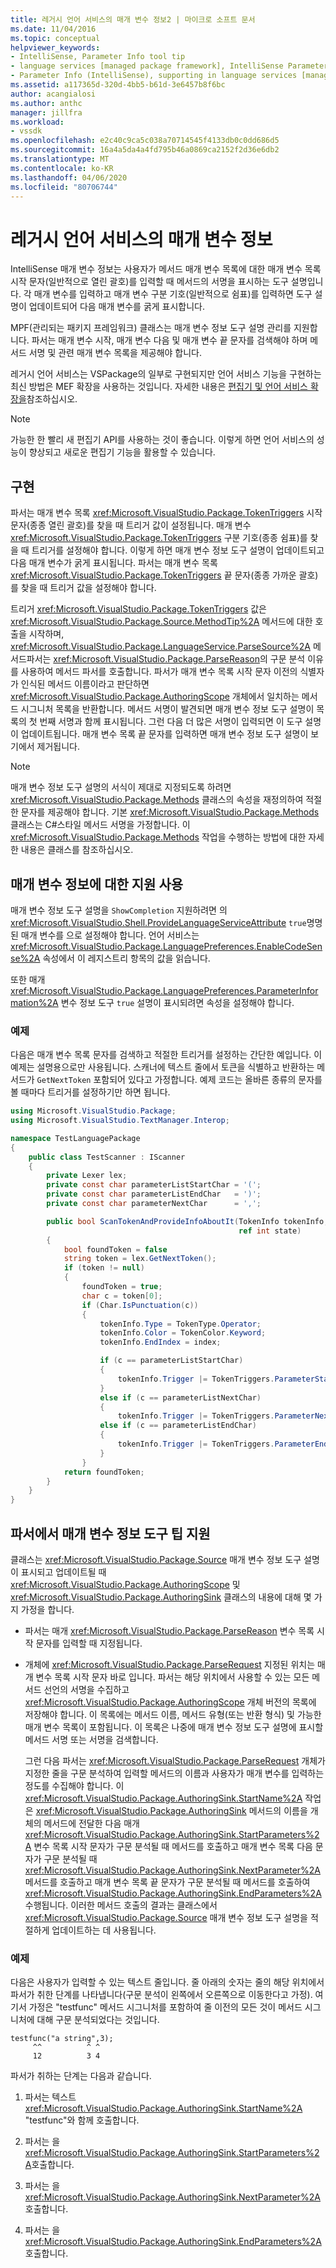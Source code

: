 ```yaml
---
title: 레거시 언어 서비스의 매개 변수 정보2 | 마이크로 소프트 문서
ms.date: 11/04/2016
ms.topic: conceptual
helpviewer_keywords:
- IntelliSense, Parameter Info tool tip
- language services [managed package framework], IntelliSense Parameter Info
- Parameter Info (IntelliSense), supporting in language services [managed package framework]
ms.assetid: a117365d-320d-4bb5-b61d-3e6457b8f6bc
author: acangialosi
ms.author: anthc
manager: jillfra
ms.workload:
- vssdk
ms.openlocfilehash: e2c40c9ca5c038a70714545f4133db0c0dd686d5
ms.sourcegitcommit: 16a4a5da4a4fd795b46a0869ca2152f2d36e6db2
ms.translationtype: MT
ms.contentlocale: ko-KR
ms.lasthandoff: 04/06/2020
ms.locfileid: "80706744"
---
```

# <a name="parameter-info-in-a-legacy-language-service"></a>레거시 언어 서비스의 매개 변수 정보
IntelliSense 매개 변수 정보는 사용자가 메서드 매개 변수 목록에 대한 매개 변수 목록 시작 문자(일반적으로 열린 괄호)를 입력할 때 메서드의 서명을 표시하는 도구 설명입니다. 각 매개 변수를 입력하고 매개 변수 구분 기호(일반적으로 쉼표)를 입력하면 도구 설명이 업데이트되어 다음 매개 변수를 굵게 표시합니다.

 MPF(관리되는 패키지 프레임워크) 클래스는 매개 변수 정보 도구 설명 관리를 지원합니다. 파서는 매개 변수 시작, 매개 변수 다음 및 매개 변수 끝 문자를 검색해야 하며 메서드 서명 및 관련 매개 변수 목록을 제공해야 합니다.

 레거시 언어 서비스는 VSPackage의 일부로 구현되지만 언어 서비스 기능을 구현하는 최신 방법은 MEF 확장을 사용하는 것입니다. 자세한 내용은 [편집기 및 언어 서비스 확장을](../../extensibility/extending-the-editor-and-language-services.md)참조하십시오.

> [!NOTE]
> 가능한 한 빨리 새 편집기 API를 사용하는 것이 좋습니다. 이렇게 하면 언어 서비스의 성능이 향상되고 새로운 편집기 기능을 활용할 수 있습니다.

## <a name="implementation"></a>구현
 파서는 매개 변수 목록 <xref:Microsoft.VisualStudio.Package.TokenTriggers> 시작 문자(종종 열린 괄호)를 찾을 때 트리거 값이 설정됩니다. 매개 변수 <xref:Microsoft.VisualStudio.Package.TokenTriggers> 구분 기호(종종 쉼표)를 찾을 때 트리거를 설정해야 합니다. 이렇게 하면 매개 변수 정보 도구 설명이 업데이트되고 다음 매개 변수가 굵게 표시됩니다. 파서는 매개 변수 목록 <xref:Microsoft.VisualStudio.Package.TokenTriggers> 끝 문자(종종 가까운 괄호)를 찾을 때 트리거 값을 설정해야 합니다.

 트리거 <xref:Microsoft.VisualStudio.Package.TokenTriggers> 값은 <xref:Microsoft.VisualStudio.Package.Source.MethodTip%2A> 메서드에 대한 호출을 시작하며, <xref:Microsoft.VisualStudio.Package.LanguageService.ParseSource%2A> 메서드파서는 <xref:Microsoft.VisualStudio.Package.ParseReason>의 구문 분석 이유를 사용하여 메서드 파서를 호출합니다. 파서가 매개 변수 목록 시작 문자 이전의 식별자가 인식된 메서드 이름이라고 판단하면 <xref:Microsoft.VisualStudio.Package.AuthoringScope> 개체에서 일치하는 메서드 시그니처 목록을 반환합니다. 메서드 서명이 발견되면 매개 변수 정보 도구 설명이 목록의 첫 번째 서명과 함께 표시됩니다. 그런 다음 더 많은 서명이 입력되면 이 도구 설명이 업데이트됩니다. 매개 변수 목록 끝 문자를 입력하면 매개 변수 정보 도구 설명이 보기에서 제거됩니다.

> [!NOTE]
> 매개 변수 정보 도구 설명의 서식이 제대로 지정되도록 하려면 <xref:Microsoft.VisualStudio.Package.Methods> 클래스의 속성을 재정의하여 적절한 문자를 제공해야 합니다. 기본 <xref:Microsoft.VisualStudio.Package.Methods> 클래스는 C#스타일 메서드 서명을 가정합니다. 이 <xref:Microsoft.VisualStudio.Package.Methods> 작업을 수행하는 방법에 대한 자세한 내용은 클래스를 참조하십시오.

## <a name="enabling-support-for-the-parameter-info"></a>매개 변수 정보에 대한 지원 사용
 매개 변수 정보 도구 설명을 `ShowCompletion` 지원하려면 의 <xref:Microsoft.VisualStudio.Shell.ProvideLanguageServiceAttribute> `true`명명된 매개 변수를 으로 설정해야 합니다. 언어 서비스는 <xref:Microsoft.VisualStudio.Package.LanguagePreferences.EnableCodeSense%2A> 속성에서 이 레지스트리 항목의 값을 읽습니다.

 또한 매개 <xref:Microsoft.VisualStudio.Package.LanguagePreferences.ParameterInformation%2A> 변수 정보 도구 `true` 설명이 표시되려면 속성을 설정해야 합니다.

### <a name="example"></a>예제
 다음은 매개 변수 목록 문자를 검색하고 적절한 트리거를 설정하는 간단한 예입니다. 이 예제는 설명용으로만 사용됩니다. 스캐너에 텍스트 줄에서 토큰을 식별하고 반환하는 메서드가 `GetNextToken` 포함되어 있다고 가정합니다. 예제 코드는 올바른 종류의 문자를 볼 때마다 트리거를 설정하기만 하면 됩니다.

```csharp
using Microsoft.VisualStudio.Package;
using Microsoft.VisualStudio.TextManager.Interop;

namespace TestLanguagePackage
{
    public class TestScanner : IScanner
    {
        private Lexer lex;
        private const char parameterListStartChar = '(';
        private const char parameterListEndChar   = ')';
        private const char parameterNextChar      = ',';

        public bool ScanTokenAndProvideInfoAboutIt(TokenInfo tokenInfo,
                                                   ref int state)
        {
            bool foundToken = false
            string token = lex.GetNextToken();
            if (token != null)
            {
                foundToken = true;
                char c = token[0];
                if (Char.IsPunctuation(c))
                {
                    tokenInfo.Type = TokenType.Operator;
                    tokenInfo.Color = TokenColor.Keyword;
                    tokenInfo.EndIndex = index;

                    if (c == parameterListStartChar)
                    {
                        tokenInfo.Trigger |= TokenTriggers.ParameterStart;
                    }
                    else if (c == parameterListNextChar)
                    {
                        tokenInfo.Trigger |= TokenTriggers.ParameterNext;
                    else if (c == parameterListEndChar)
                    {
                        tokenInfo.Trigger |= TokenTriggers.ParameterEnd;
                    }
                }
            return foundToken;
        }
    }
}
```

## <a name="supporting-the-parameter-info-tooltip-in-the-parser"></a>파서에서 매개 변수 정보 도구 팁 지원
 클래스는 <xref:Microsoft.VisualStudio.Package.Source> 매개 변수 정보 도구 설명이 표시되고 업데이트될 때 <xref:Microsoft.VisualStudio.Package.AuthoringScope> 및 <xref:Microsoft.VisualStudio.Package.AuthoringSink> 클래스의 내용에 대해 몇 가지 가정을 합니다.

- 파서는 매개 <xref:Microsoft.VisualStudio.Package.ParseReason> 변수 목록 시작 문자를 입력할 때 지정됩니다.

- 개체에 <xref:Microsoft.VisualStudio.Package.ParseRequest> 지정된 위치는 매개 변수 목록 시작 문자 바로 입니다. 파서는 해당 위치에서 사용할 수 있는 모든 메서드 선언의 서명을 수집하고 <xref:Microsoft.VisualStudio.Package.AuthoringScope> 개체 버전의 목록에 저장해야 합니다. 이 목록에는 메서드 이름, 메서드 유형(또는 반환 형식) 및 가능한 매개 변수 목록이 포함됩니다. 이 목록은 나중에 매개 변수 정보 도구 설명에 표시할 메서드 서명 또는 서명을 검색합니다.

  그런 다음 파서는 <xref:Microsoft.VisualStudio.Package.ParseRequest> 개체가 지정한 줄을 구문 분석하여 입력할 메서드의 이름과 사용자가 매개 변수를 입력하는 정도를 수집해야 합니다. 이 <xref:Microsoft.VisualStudio.Package.AuthoringSink.StartName%2A> 작업은 <xref:Microsoft.VisualStudio.Package.AuthoringSink> 메서드의 이름을 개체의 메서드에 전달한 다음 매개 <xref:Microsoft.VisualStudio.Package.AuthoringSink.StartParameters%2A> 변수 목록 시작 문자가 구문 분석될 때 메서드를 호출하고 매개 변수 목록 다음 문자가 구문 분석될 때 <xref:Microsoft.VisualStudio.Package.AuthoringSink.NextParameter%2A> 메서드를 호출하고 매개 변수 목록 끝 문자가 구문 분석될 때 메서드를 호출하여 <xref:Microsoft.VisualStudio.Package.AuthoringSink.EndParameters%2A> 수행됩니다. 이러한 메서드 호출의 결과는 클래스에서 <xref:Microsoft.VisualStudio.Package.Source> 매개 변수 정보 도구 설명을 적절하게 업데이트하는 데 사용됩니다.

### <a name="example"></a>예제
 다음은 사용자가 입력할 수 있는 텍스트 줄입니다. 줄 아래의 숫자는 줄의 해당 위치에서 파서가 취한 단계를 나타냅니다(구문 분석이 왼쪽에서 오른쪽으로 이동한다고 가정). 여기서 가정은 "testfunc" 메서드 시그니처를 포함하여 줄 이전의 모든 것이 메서드 시그니처에 대해 구문 분석되었다는 것입니다.

```
testfunc("a string",3);
     ^^          ^ ^
     12          3 4
```

 파서가 취하는 단계는 다음과 같습니다.

1. 파서는 텍스트 <xref:Microsoft.VisualStudio.Package.AuthoringSink.StartName%2A> "testfunc"와 함께 호출합니다.

2. 파서는 을 <xref:Microsoft.VisualStudio.Package.AuthoringSink.StartParameters%2A>호출합니다.

3. 파서는 을 <xref:Microsoft.VisualStudio.Package.AuthoringSink.NextParameter%2A>호출합니다.

4. 파서는 을 <xref:Microsoft.VisualStudio.Package.AuthoringSink.EndParameters%2A>호출합니다.
